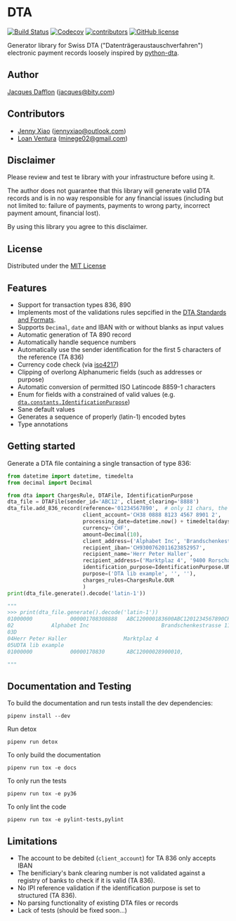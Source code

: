 # DTA 
[![Build Status](https://travis-ci.org/BitySA/dta.svg?branch=master)](https://travis-ci.org/BitySA/dta) 
[![Codecov](https://img.shields.io/codecov/c/github/BitySA/dta.svg)](https://codecov.io/gh/BitySA/dta)
[![contributors](https://img.shields.io/github/contributors/BitySA/dta.svg)](https://github.com/BitySA/dta/graphs/contributors)
[![GitHub license](https://img.shields.io/badge/license-MIT-blue.svg)](https://raw.githubusercontent.com/BitySA/dta/master/LICENSE)


Generator library for Swiss DTA ("Datenträgeraustauschverfahren") electronic payment records loosely inspired by
[python-dta](https://pypi.python.org/pypi/python-dta).

## Author
[Jacques Dafflon](https://github.com/jacquesd) ([jacques@bity.com](mailto:jacques@bity.com))

## Contributors
- [Jenny Xiao](https://github.com/jennyailin) ([jennyxiao@outlook.com](mailto:jennyxiao@outlook.com))
- [Loan Ventura](https://github.com/minege) ([minege02@gmail.com](mailto:minege02@gmail.com))

## Disclaimer
Please review and test te library with your infrastructure before using it.

The author does not guarantee that this library will generate valid DTA records and is in no way responsible
for any financial issues (including but not limited to: failure of payments, payments to wrong party,
incorrect payment amount, financial lost).

By using this library you agree to this disclaimer.

## License
Distributed under the [MIT License](https://github.com/jacquesd/dta/blob/master/LICENSE)

## Features

- Support for transaction types 836, 890
- Implements most of the validations rules sepcified in the
[DTA Standards and Formats](https://www.six-interbank-clearing.com/dam/downloads/en/standardization/dta/dta.pdf).
- Supports `Decimal`, `date` and IBAN with or without blanks as input values
- Automatic generation of TA 890 record
- Automatically handle sequence numbers
- Automatically use the sender identification for the first 5 characters of the reference (TA 836)
- Currency code check (via [iso4217](https://pypi.python.org/pypi/iso4217))
- Clipping of overlong Alphanumeric fields (such as addresses or purpose)
- Automatic conversion of permitted ISO Latincode 8859-1 characters
- Enum for fields with a constrained of valid values
(e.g. [`dta.constants.IdentificationPurpose`](https://github.com/jacquesd/dta/blob/master/dta/constants.py#L20-L22))
- Sane default values
- Generates a sequence of properly (latin-1) encoded bytes
- Type annotations

## Getting started

Generate a DTA file containing a single transaction of type 836:

```python
from datetime import datetime, timedelta
from decimal import Decimal

from dta import ChargesRule, DTAFile, IdentificationPurpose
dta_file = DTAFile(sender_id='ABC12', client_clearing='8888')
dta_file.add_836_record(reference='01234567890',  # only 11 chars, the first 5 (sender id) are added automatically
                        client_account='CH38 0888 8123 4567 8901 2',
                        processing_date=datetime.now() + timedelta(days=1),  # next day
                        currency='CHF',
                        amount=Decimal(10),
                        client_address=('Alphabet Inc', 'Brandschenkestrasse 110', '8002 Zürich'),
                        recipient_iban='CH9300762011623852957',
                        recipient_name='Herr Peter Haller',
                        recipient_address=('Marktplaz 4', '9400 Rorschach'),
                        identification_purpose=IdentificationPurpose.UNSTRUCTURED,
                        purpose=('DTA lib example', '', ''),
                        charges_rules=ChargesRule.OUR
                        )
print(dta_file.generate().decode('latin-1'))

"""
>>> print(dta_file.generate().decode('latin-1'))
01000000            000001708308888   ABC120000183600ABC1201234567890CH3808888123456789012   170831CHF10,                       
02            Alphabet Inc                       Brandschenkestrasse 110            8002 Zuerich                                
03D                                                                      CH9300762011623852957                                  
04Herr Peter Haller                  Marktplaz 4                        9400 Rorschach                                          
05UDTA lib example                                                                                          0                   
01000000            00000170830       ABC12000028900010,                                                                        

"""
```

## Documentation and Testing

To build the documentation and run tests install the dev dependencies:
```
pipenv install --dev
```
Run detox
```
pipenv run detox
```

To only build the documentation
```
pipenv run tox -e docs
```

To only run the tests
```
pipenv run tox -e py36
```

To only lint the code
```
pipenv run tox -e pylint-tests,pylint
```

## Limitations
- The account to be debited (`client_account`) for TA 836 only accepts IBAN
- The benificiary's bank clearing number is not validated against a registry of banks to check if it is valid (TA 836).
- No IPI reference validation if the identification purpose is set to structured (TA 836).
- No parsing functionality of existing DTA files or records
- Lack of tests (should be fixed soon...)
